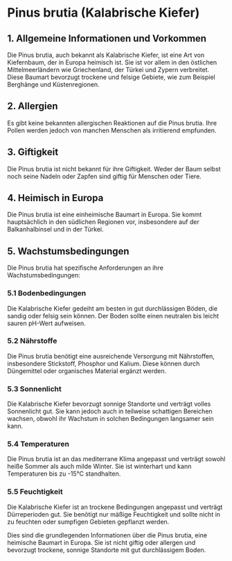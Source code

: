 # Pinus brutia (Kalabrische Kiefer)

## 1. Allgemeine Informationen und Vorkommen
Die Pinus brutia, auch bekannt als Kalabrische Kiefer, ist eine Art von Kiefernbaum, der in Europa heimisch ist. Sie ist vor allem in den östlichen Mittelmeerländern wie Griechenland, der Türkei und Zypern verbreitet. Diese Baumart bevorzugt trockene und felsige Gebiete, wie zum Beispiel Berghänge und Küstenregionen.

## 2. Allergien
Es gibt keine bekannten allergischen Reaktionen auf die Pinus brutia. Ihre Pollen werden jedoch von manchen Menschen als irritierend empfunden.

## 3. Giftigkeit
Die Pinus brutia ist nicht bekannt für ihre Giftigkeit. Weder der Baum selbst noch seine Nadeln oder Zapfen sind giftig für Menschen oder Tiere.

## 4. Heimisch in Europa
Die Pinus brutia ist eine einheimische Baumart in Europa. Sie kommt hauptsächlich in den südlichen Regionen vor, insbesondere auf der Balkanhalbinsel und in der Türkei.

## 5. Wachstumsbedingungen
Die Pinus brutia hat spezifische Anforderungen an ihre Wachstumsbedingungen:

### 5.1 Bodenbedingungen
Die Kalabrische Kiefer gedeiht am besten in gut durchlässigen Böden, die sandig oder felsig sein können. Der Boden sollte einen neutralen bis leicht sauren pH-Wert aufweisen.

### 5.2 Nährstoffe
Die Pinus brutia benötigt eine ausreichende Versorgung mit Nährstoffen, insbesondere Stickstoff, Phosphor und Kalium. Diese können durch Düngemittel oder organisches Material ergänzt werden.

### 5.3 Sonnenlicht
Die Kalabrische Kiefer bevorzugt sonnige Standorte und verträgt volles Sonnenlicht gut. Sie kann jedoch auch in teilweise schattigen Bereichen wachsen, obwohl ihr Wachstum in solchen Bedingungen langsamer sein kann.

### 5.4 Temperaturen
Die Pinus brutia ist an das mediterrane Klima angepasst und verträgt sowohl heiße Sommer als auch milde Winter. Sie ist winterhart und kann Temperaturen bis zu -15°C standhalten.

### 5.5 Feuchtigkeit
Die Kalabrische Kiefer ist an trockene Bedingungen angepasst und verträgt Dürreperioden gut. Sie benötigt nur mäßige Feuchtigkeit und sollte nicht in zu feuchten oder sumpfigen Gebieten gepflanzt werden.

Dies sind die grundlegenden Informationen über die Pinus brutia, eine heimische Baumart in Europa. Sie ist nicht giftig oder allergen und bevorzugt trockene, sonnige Standorte mit gut durchlässigem Boden.
